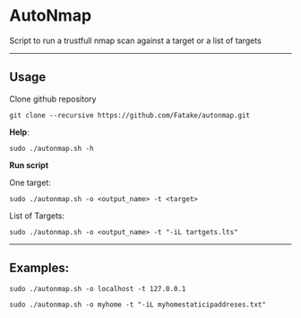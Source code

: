 # AutoNmap
Script to run a trustfull nmap scan against a target or a list of targets

------------
## Usage

Clone github repository
```
git clone --recursive https://github.com/Fatake/autonmap.git
```

**Help**:

```
sudo ./autonmap.sh -h
```

**Run script**

One target:
```
sudo ./autonmap.sh -o <output_name> -t <target>
```
List of Targets:
```
sudo ./autonmap.sh -o <output_name> -t "-iL tartgets.lts"
```

------------
## Examples:
```
sudo ./autonmap.sh -o localhost -t 127.0.0.1
```

```
sudo ./autonmap.sh -o myhome -t "-iL myhomestaticipaddreses.txt"
```
